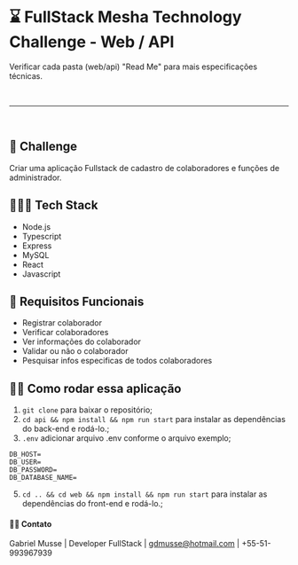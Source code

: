 # ⌛️ FullStack Mesha Technology Challenge - Web / API

Verificar cada pasta (web/api) "Read Me" para mais especificações técnicas. 

<br>

----

<br>

## 🚀 Challenge
Criar uma aplicação Fullstack de cadastro de colaboradores e funções de administrador.

## 👨🏽‍💻 Tech Stack
- Node.js
- Typescript
- Express
- MySQL
- React
- Javascript

## 📝 Requisitos Funcionais
- Registrar colaborador
- Verificar colaboradores
- Ver informações do colaborador
- Validar ou não o colaborador
- Pesquisar infos especificas de todos colaboradores


## 🏃‍♂️ Como rodar essa aplicação

1. `git clone` para baixar o repositório;
2. `cd api && npm install && npm run start` para instalar as dependências do back-end e rodá-lo.;
3. ` .env ` adicionar arquivo .env conforme o arquivo exemplo;
 ```
DB_HOST=
DB_USER=
DB_PASSWORD=
DB_DATABASE_NAME=
```

5. `cd .. && cd web && npm install && npm run start` para instalar as dependências do front-end e rodá-lo.;


#### 👋🏽 Contato

Gabriel Musse | Developer FullStack | gdmusse@hotmail.com | +55-51-993967939





